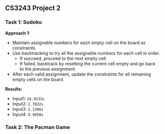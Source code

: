 ## CS3243 Project 2

### Task 1: Sudoku

**Approach 1:**
* Maintain assignable numbers for each empty cell on the board as constraints.
* Use backtracking to try all the assignable numbers for each cell in order.
	* If succeed, proceed to the next empty cell.
	* If failed, backtrack by resetting the current cell empty and go back to the previous assignment.
* After each valid assignment, update the constraints for all remaining empty cells on the board

**Results:**
* Input1: `24.9235s`
* Input2: `2.7022s`
* Input3: `2.1306s`
* Input4: `0.4958s`



### Task 2: The Pacman Game
